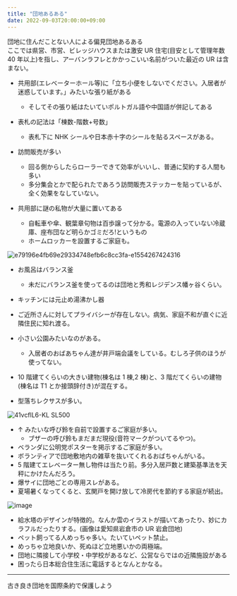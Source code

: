 ```yaml
---
title: "団地あるある"
date: 2022-09-03T20:00:00+09:00
---
```


団地に住んだことない人による偏見団地あるある  
ここでは県営、市営、ビレッジハウスまたは激安 UR 住宅(目安として管理年数 40 年以上)を指し、アーバンラフレとかかっこいい名前がついた最近の UR は含まない。

- 共用部(エレベーターホール等)に「立ち小便をしないでください。入居者が迷惑しています。」みたいな張り紙がある
  - そしてその張り紙はたいていポルトガル語や中国語が併記してある
- 表札の記法は「棟数-階数+号数」
  - 表札下に NHK シールや日本赤十字のシールを貼るスペースがある。
- 訪問販売が多い
  - 回る側からしたらローラーできて効率がいいし、普通に契約する人間も多い
  - 多分集会とかで配られたであろう訪問販売ステッカーを貼っているが、全く効果をなしていない。
- 共用部に謎の私物が大量に置いてある

  - 自転車や傘、観葉章句物は百歩譲って分かる。電源の入っていない冷蔵庫、座布団など明らかゴミだろ!というもの
  - ホームロッカーを設置するご家庭も。

![e79196e4fb69e29334748efb6c8cc3fa-e1554267424316](https://user-images.githubusercontent.com/47537864/188269205-49eac3d1-2178-4fe6-b221-620e49f82ce6.jpg)

- お風呂はバランス釜
  - 未だにバランス釜を使ってるのは団地と秀和レジデンス幡ヶ谷くらい。
- キッチンには元止め湯沸かし器

- ご近所さんに対してプライバシーが存在しない。病気、家庭不和が直ぐに近隣住民に知れ渡る。
- 小さい公園みたいなのがある。

  - 入居者のおばあちゃん達が井戸端会議をしている。むしろ子供のほうが使ってない。

- 10 階建てくらいの大きい建物(棟名は 1 棟,2 棟)と、3 階だてくらいの建物(棟名は T1 とか接頭辞付き)が混在する。
- 型落ちレクサスが多い。

![41vcflL6-KL _SL500_](https://user-images.githubusercontent.com/47537864/188269577-a789aeb2-a6cc-4d73-b380-2a8a03363884.jpg)

- ↑ みたいな呼び鈴を自前で設置するご家庭が多い。
  - ブザーの呼び鈴もまだまだ現役(音符マークがついてるやつ)。
- ベランダに公明党ポスターを掲示するご家庭が多い。
- ボランティアで団地敷地内の雑草を抜いてくれるおばちゃんがいる。
- 5 階建てエレベーター無し物件は当たり前。多分入居戸数と建築基準法を天秤にかけたんだろう。
- 爆サイに団地ごとの専用スレがある。
- 夏場暑くなってくると、玄関戸を開け放して冷房代を節約する家庭が続出。

![image](https://user-images.githubusercontent.com/47537864/188270370-39d603a5-754b-403b-98be-a71587e1f636.png)

- 給水塔のデザインが特徴的。なんか雲のイラストが描いてあったり、妙にカラフルだったりする。(画像は愛知県岩倉市の UR 岩倉団地)
- ペット飼ってる人めっちゃ多い。たいていペット禁止。
- めっちゃ立地良いか、死ぬほど立地悪いかの両極端。
- 団地に隣接して小学校・中学校があるなど、公営ならではの近隣施設がある
- 困ったら日本総合住生活に電話するとなんとかなる。

---

古き良き団地を国際条約で保護しよう
